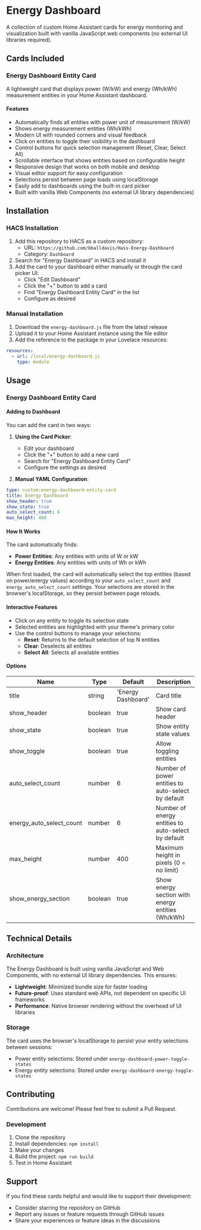 # Energy Dashboard

A collection of custom Home Assistant cards for energy monitoring and visualization built with vanilla JavaScript web components (no external UI libraries required).

## Cards Included

### Energy Dashboard Entity Card
A lightweight card that displays power (W/kW) and energy (Wh/kWh) measurement entities in your Home Assistant dashboard.

#### Features

- Automatically finds all entities with power unit of measurement (W/kW)
- Shows energy measurement entities (Wh/kWh)
- Modern UI with rounded corners and visual feedback
- Click on entities to toggle their visibility in the dashboard
- Control buttons for quick selection management (Reset, Clear, Select All)
- Scrollable interface that shows entities based on configurable height
- Responsive design that works on both mobile and desktop
- Visual editor support for easy configuration
- Selections persist between page loads using localStorage
- Easily add to dashboards using the built-in card picker
- Built with vanilla Web Components (no external UI library dependencies)

## Installation

### HACS Installation
1. Add this repository to HACS as a custom repository:
   - URL: `https://github.com/bballdavis/Hass-Energy-Dashboard`
   - Category: `Dashboard`
2. Search for "Energy Dashboard" in HACS and install it
3. Add the card to your dashboard either manually or through the card picker UI:
   - Click "Edit Dashboard"
   - Click the "+" button to add a card
   - Find "Energy Dashboard Entity Card" in the list
   - Configure as desired

### Manual Installation
1. Download the `energy-dashboard.js` file from the latest release
2. Upload it to your Home Assistant instance using the file editor
3. Add the reference to the package in your Lovelace resources:
```yaml
resources:
  - url: /local/energy-dashboard.js
    type: module
```

## Usage

### Energy Dashboard Entity Card

#### Adding to Dashboard
You can add the card in two ways:

1. **Using the Card Picker**:
   - Edit your dashboard
   - Click the "+" button to add a new card
   - Search for "Energy Dashboard Entity Card"
   - Configure the settings as desired

2. **Manual YAML Configuration**:
```yaml
type: custom:energy-dashboard-entity-card
title: Energy Dashboard
show_header: true
show_state: true
auto_select_count: 6
max_height: 400
```

#### How It Works

The card automatically finds:
- **Power Entities**: Any entities with units of W or kW
- **Energy Entities**: Any entities with units of Wh or kWh

When first loaded, the card will automatically select the top entities (based on power/energy values) according to your `auto_select_count` and `energy_auto_select_count` settings. Your selections are stored in the browser's localStorage, so they persist between page reloads.

#### Interactive Features

- Click on any entity to toggle its selection state
- Selected entities are highlighted with your theme's primary color
- Use the control buttons to manage your selections:
  - **Reset**: Returns to the default selection of top N entities
  - **Clear**: Deselects all entities
  - **Select All**: Selects all available entities

#### Options

| Name | Type | Default | Description |
|------|------|---------|-------------|
| title | string | 'Energy Dashboard' | Card title |
| show_header | boolean | true | Show card header |
| show_state | boolean | true | Show entity state values |
| show_toggle | boolean | true | Allow toggling entities |
| auto_select_count | number | 6 | Number of power entities to auto-select by default |
| energy_auto_select_count | number | 6 | Number of energy entities to auto-select by default |
| max_height | number | 400 | Maximum height in pixels (0 = no limit) |
| show_energy_section | boolean | true | Show energy section with energy entities (Wh/kWh) |

## Technical Details

### Architecture

The Energy Dashboard is built using vanilla JavaScript and Web Components, with no external UI library dependencies. This ensures:

- **Lightweight**: Minimized bundle size for faster loading
- **Future-proof**: Uses standard web APIs, not dependent on specific UI frameworks
- **Performance**: Native browser rendering without the overhead of UI libraries

### Storage

The card uses the browser's localStorage to persist your entity selections between sessions:
- Power entity selections: Stored under `energy-dashboard-power-toggle-states`
- Energy entity selections: Stored under `energy-dashboard-energy-toggle-states`

## Contributing

Contributions are welcome! Please feel free to submit a Pull Request.

### Development

1. Clone the repository
2. Install dependencies: `npm install`
3. Make your changes
4. Build the project: `npm run build`
5. Test in Home Assistant

## Support

If you find these cards helpful and would like to support their development:
- Consider starring the repository on GitHub
- Report any issues or feature requests through GitHub issues
- Share your experiences or feature ideas in the discussions
